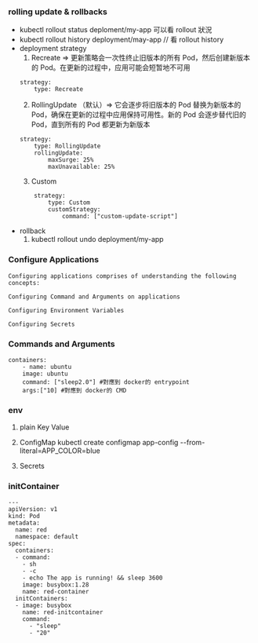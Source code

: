 ### rolling update & rollbacks
- kubectl rollout status deploment/my-app 可以看 rollout 狀況
- kubectl rollout history deployment/may-app // 看 rollout history
- deployment strategy
    1. Recreate => 更新策略会一次性终止旧版本的所有 Pod，然后创建新版本的 Pod。在更新的过程中，应用可能会短暂地不可用
    ```
    strategy:
        type: Recreate
    ```
    2. RollingUpdate （默认）=> 它会逐步将旧版本的 Pod 替换为新版本的 Pod，确保在更新的过程中应用保持可用性。新的 Pod 会逐步替代旧的 Pod，直到所有的 Pod 都更新为新版本
    ```
    strategy:
        type: RollingUpdate
        rollingUpdate:
            maxSurge: 25%
            maxUnavailable: 25%

    ```
    3. Custom
    ```
        strategy:
            type: Custom
            customStrategy:
                command: ["custom-update-script"]
    ```
- rollback
    1. kubectl rollout undo deployment/my-app


### Configure Applications

```
Configuring applications comprises of understanding the following concepts:

Configuring Command and Arguments on applications

Configuring Environment Variables

Configuring Secrets
```

### Commands and Arguments
```
containers:
    - name: ubuntu
    image: ubuntu
    command: ["sleep2.0"] #對應到 docker的 entrypoint
    args:["10] #對應到 docker的 CMD
```


### env
1. plain Key Value
2. ConfigMap 
    kubectl create configmap app-config --from-literal=APP_COLOR=blue

    
3. Secrets



### initContainer
```
---
apiVersion: v1
kind: Pod
metadata:
  name: red
  namespace: default
spec:
  containers:
  - command:
    - sh
    - -c
    - echo The app is running! && sleep 3600
    image: busybox:1.28
    name: red-container
  initContainers:
  - image: busybox
    name: red-initcontainer
    command: 
      - "sleep"
      - "20"
```
